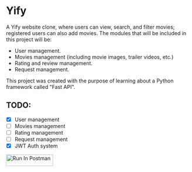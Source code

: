 # Yify
A Yify website clone, where users can view, search, and filter movies; registered users can also add movies. The modules that will be included in this project will be:

- User management.
- Movies management (including movie images, trailer videos, etc.)
- Rating and review management.
- Request management.

This project was created with the purpose of learning about a Python framework called "Fast API".

## TODO:
- [x] User management
- [ ] Movies management
- [ ] Rating management
- [ ] Request management
- [x] JWT Auth system

[<img src="https://run.pstmn.io/button.svg" alt="Run In Postman" style="width: 128px; height: 32px;">](https://god.gw.postman.com/run-collection/17396704-4bef6a1a-ae08-41b0-a358-738e44959abd?action=collection%2Ffork&source=rip_markdown&collection-url=entityId%3D17396704-4bef6a1a-ae08-41b0-a358-738e44959abd%26entityType%3Dcollection%26workspaceId%3D392b781a-05ab-415b-9eb8-456aca6f3129)